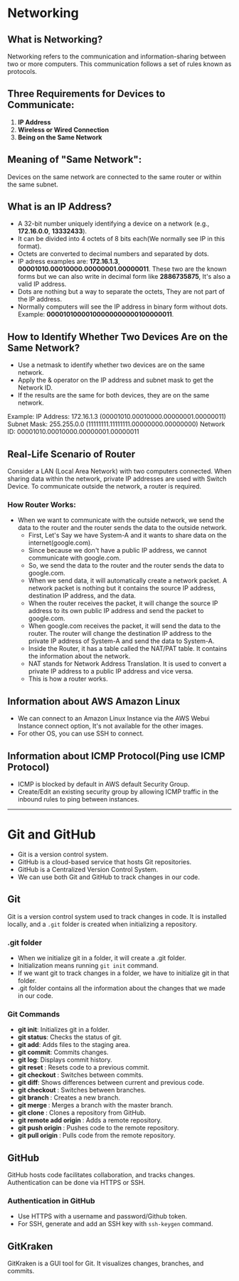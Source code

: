 # Networking

## What is Networking?

Networking refers to the communication and information-sharing between two or more computers. This communication follows a set of rules known as protocols.

## Three Requirements for Devices to Communicate:

1. **IP Address**
2. **Wireless or Wired Connection**
3. **Being on the Same Network**

## Meaning of "Same Network":

Devices on the same network are connected to the same router or within the same subnet.

## What is an IP Address?

- A 32-bit number uniquely identifying a device on a network (e.g., **172.16.0.0**,  **13332433**).
- It can be divided into 4 octets of 8 bits each(We normally see IP in this format).
- Octets are converted to decimal numbers and separated by dots.
- IP adress examples are: **172.16.1.3**, **00001010.00010000.00000001.00000011**. These two are the known forms but we can also write in decimal form like **2886735875**, It's also a valid IP address.
- Dots are nothing but a way to separate the octets, They are not part of the IP address.
- Normally computers will see the IP address in binary form without dots. Example: **00001010000100000000000100000011**.

## How to Identify Whether Two Devices Are on the Same Network?

- Use a netmask to identify whether two devices are on the same network.
- Apply the & operator on the IP address and subnet mask to get the Network ID.
- If the results are the same for both devices, they are on the same network.

Example:
   IP Address: 172.16.1.3 (00001010.00010000.00000001.00000011)
   Subnet Mask: 255.255.0.0 (11111111.11111111.00000000.00000000)
   Network ID: 00001010.00010000.00000001.00000011

## Real-Life Scenario of Router

Consider a LAN (Local Area Network) with two computers connected. When sharing data within the network, private IP addresses are used with Switch Device. To communicate outside the network, a router is required.

### How Router Works:
- When we want to communicate with the outside network, we send the data to the router and the router sends the data to the outside network.
    - First, Let's Say we have System-A and it wants to share data on the internet(google.com).
    - Since because we don't have a public IP address, we cannot communicate with google.com.
    - So, we send the data to the router and the router sends the data to google.com.
    - When we send data, it will automatically create a network packet. A network packet is nothing but it contains the source IP address, destination IP address, and the data.
    - When the router receives the packet, it will change the source IP address to its own public IP address and send the packet to google.com.
    - When google.com receives the packet, it will send the data to the router.
    The router will change the destination IP address to the private IP address of System-A and send the data to System-A.
    - Inside the Router, it has a table called the NAT/PAT table. It contains the information about the network.
    - NAT stands for Network Address Translation. It is used to convert a private IP address to a public IP address and vice versa.
    - This is how a router works.

## Information about AWS Amazon Linux

- We can connect to an Amazon Linux Instance via the AWS Webui Instance connect option, It's not available for the other images.
- For other OS, you can use SSH to connect.

## Information about ICMP Protocol(Ping use ICMP Protocol)

- ICMP is blocked by default in AWS default Security Group.
- Create/Edit an existing security group by allowing ICMP traffic in the inbound rules to ping between instances.

---

# Git and GitHub
- Git is a version control system.
- GitHub is a cloud-based service that hosts Git repositories.
- GitHub is a Centralized Version Control System.
- We can use both Git and GitHub to track changes in our code.

## Git

Git is a version control system used to track changes in code. It is installed locally, and a `.git` folder is created when initializing a repository.

### .git folder
- When we initialize git in a folder, it will create a .git folder.
- Initialization means running `git init` command.
- If we want git to track changes in a folder, we have to initialize git in that folder.
- .git folder contains all the information about the changes that we made in our code.

### Git Commands

- **git init**: Initializes git in a folder.
- **git status**: Checks the status of git.
- **git add**: Adds files to the staging area.
- **git commit**: Commits changes.
- **git log**: Displays commit history.
- **git reset <commit-id>**: Resets code to a previous commit.
- **git checkout <commit-id>**: Switches between commits.
- **git diff**: Shows differences between current and previous code.
- **git checkout <branch-name>**: Switches between branches.
- **git branch <branch-name>**: Creates a new branch.
- **git merge <branch-name>**: Merges a branch with the master branch.
- **git clone <repo-url>**: Clones a repository from GitHub.
- **git remote add origin <repo-url>**: Adds a remote repository.
- **git push origin <branch-name>**: Pushes code to the remote repository.
- **git pull origin <branch-name>**: Pulls code from the remote repository.

## GitHub

GitHub hosts code facilitates collaboration, and tracks changes. Authentication can be done via HTTPS or SSH.

### Authentication in GitHub

- Use HTTPS with a username and password/Github token.
- For SSH, generate and add an SSH key with `ssh-keygen` command.

## GitKraken

GitKraken is a GUI tool for Git. It visualizes changes, branches, and commits.
